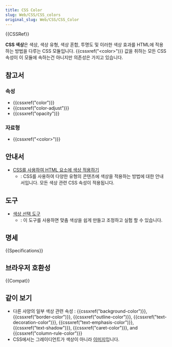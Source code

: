 ```yaml
---
title: CSS Color
slug: Web/CSS/CSS_colors
original_slug: Web/CSS/CSS_Color
---
```


{{CSSRef}}

**CSS 색상**은 색상, 색상 유형, 색상 혼합, 투명도 및 이러한 색상 효과를 HTML에 적용하는 방법을 다루는 CSS 모듈입니다. {{cssxref("&lt;color&gt;")}} 값을 취하는 모든 CSS 속성이 이 모듈에 속하는건 아니지만 의존성은 가지고 있습니다.

## 참고서

### 속성

- {{cssxref("color")}}
- {{cssxref("color-adjust")}}
- {{cssxref("opacity")}}

### 자료형

- {{cssxref("&lt;color&gt;")}}

## 안내서

- [CSS를 사용하여 HTML 요소에 색상 적용하기](/ko/docs/Web/HTML/Applying_color)
  - : CSS를 사용하여 다양한 유형의 콘텐츠에 색상을 적용하는 방법에 대한 안내서입니다. 모든 색상 관련 CSS 속성이 적용됩니다.

## 도구

- [색상 선택 도구](/ko/docs/Web/CSS/CSS_Colors/Color_picker_tool)
  - : 이 도구를 사용하면 맞춤 색상을 쉽게 만들고 조정하고 실험 할 수 있습니다.

## 명세

{{Specifications}}

## 브라우저 호환성

{{Compat}}

## 같이 보기

- 다른 사양의 일부 색상 관련 속성 : {{cssxref("background-color")}}, {{cssxref("border-color")}}, {{cssxref("outline-color")}}, {{cssxref("text-decoration-color")}}, {{cssxref("text-emphasis-color")}}, {{cssxref("text-shadow")}}, {{cssxref("caret-color")}}, and {{cssxref("column-rule-color")}}
- CSS에서는 그레이디언트가 색상이 아니라 [이미지](/ko/docs/Web/CSS/CSS_Images)입니다.
